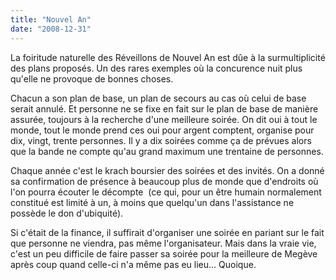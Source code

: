 ```yaml
---
title: "Nouvel An"
date: "2008-12-31"
---
```


La foiritude naturelle des Réveillons de Nouvel An est dûe à la surmultiplicité des plans proposés. Un des rares exemples où la concurence nuit plus qu'elle ne provoque de bonnes choses.

Chacun a son plan de base, un plan de secours au cas où celui de base serait annulé. Et personne ne se fixe en fait sur le plan de base de manière assurée, toujours à la recherche d'une meilleure soirée. On dit oui à tout le monde, tout le monde prend ces oui pour argent comptent, organise pour dix, vingt, trente personnes. Il y a dix soirées comme ça de prévues alors que la bande ne compte qu'au grand maximum une trentaine de personnes.

Chaque année c'est le krach boursier des soirées et des invités. On a donné sa confirmation de présence à beaucoup plus de monde que d'endroits où l'on pourra écouter le décompte  (ce qui, pour un être humain normalement constitué est limité à un, à moins que quelqu'un dans l'assistance ne possède le don d'ubiquité).

Si c'était de la finance, il suffirait d'organiser une soirée en pariant sur le fait que personne ne viendra, pas même l'organisateur. Mais dans la vraie vie, c'est un peu difficile de faire passer sa soirée pour la meilleure de Megève après coup quand celle-ci n'a même pas eu lieu... Quoique.
